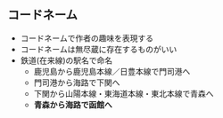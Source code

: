##  コードネーム

* コードネームで作者の趣味を表現する
* コードネームは無尽蔵に存在するものがいい
* 鉄道(在来線)の駅名で命名
  * 鹿児島から鹿児島本線／日豊本線で門司港へ
  * 門司港から海路で下関へ
  * 下関から山陽本線・東海道本線・東北本線で青森へ
  * **青森から海路で函館へ**
 